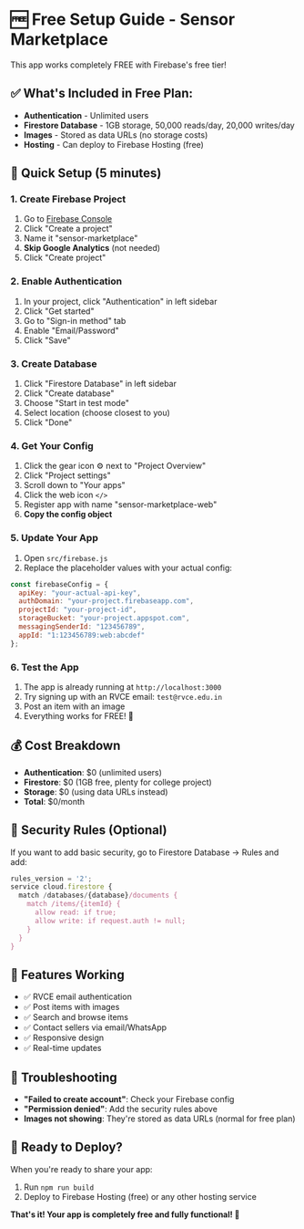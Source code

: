 # 🆓 Free Setup Guide - Sensor Marketplace

This app works completely FREE with Firebase's free tier!

## ✅ What's Included in Free Plan:
- **Authentication** - Unlimited users
- **Firestore Database** - 1GB storage, 50,000 reads/day, 20,000 writes/day
- **Images** - Stored as data URLs (no storage costs)
- **Hosting** - Can deploy to Firebase Hosting (free)

## 🚀 Quick Setup (5 minutes)

### 1. Create Firebase Project
1. Go to [Firebase Console](https://console.firebase.google.com/)
2. Click "Create a project"
3. Name it "sensor-marketplace"
4. **Skip Google Analytics** (not needed)
5. Click "Create project"

### 2. Enable Authentication
1. In your project, click "Authentication" in left sidebar
2. Click "Get started"
3. Go to "Sign-in method" tab
4. Enable "Email/Password"
5. Click "Save"

### 3. Create Database
1. Click "Firestore Database" in left sidebar
2. Click "Create database"
3. Choose "Start in test mode"
4. Select location (choose closest to you)
5. Click "Done"

### 4. Get Your Config
1. Click the gear icon ⚙️ next to "Project Overview"
2. Click "Project settings"
3. Scroll down to "Your apps"
4. Click the web icon `</>`
5. Register app with name "sensor-marketplace-web"
6. **Copy the config object**

### 5. Update Your App
1. Open `src/firebase.js`
2. Replace the placeholder values with your actual config:

```javascript
const firebaseConfig = {
  apiKey: "your-actual-api-key",
  authDomain: "your-project.firebaseapp.com",
  projectId: "your-project-id",
  storageBucket: "your-project.appspot.com",
  messagingSenderId: "123456789",
  appId: "1:123456789:web:abcdef"
};
```

### 6. Test the App
1. The app is already running at `http://localhost:3000`
2. Try signing up with an RVCE email: `test@rvce.edu.in`
3. Post an item with an image
4. Everything works for FREE! 🎉

## 💰 Cost Breakdown
- **Authentication**: $0 (unlimited users)
- **Firestore**: $0 (1GB free, plenty for college project)
- **Storage**: $0 (using data URLs instead)
- **Total**: $0/month

## 🔧 Security Rules (Optional)
If you want to add basic security, go to Firestore Database → Rules and add:

```javascript
rules_version = '2';
service cloud.firestore {
  match /databases/{database}/documents {
    match /items/{itemId} {
      allow read: if true;
      allow write: if request.auth != null;
    }
  }
}
```

## 🎯 Features Working
- ✅ RVCE email authentication
- ✅ Post items with images
- ✅ Search and browse items
- ✅ Contact sellers via email/WhatsApp
- ✅ Responsive design
- ✅ Real-time updates

## 🚨 Troubleshooting
- **"Failed to create account"**: Check your Firebase config
- **"Permission denied"**: Add the security rules above
- **Images not showing**: They're stored as data URLs (normal for free plan)

## 🚀 Ready to Deploy?
When you're ready to share your app:
1. Run `npm run build`
2. Deploy to Firebase Hosting (free) or any other hosting service

**That's it! Your app is completely free and fully functional! 🎉** 